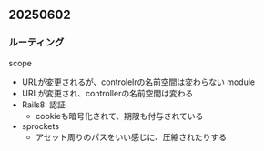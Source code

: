 ## 20250602
### ルーティング
scope
  - URLが変更されるが、controlelrの名前空間は変わらない
module
  - URLが変更され、controllerの名前空間は変わる
- Rails8: 認証
  - cookieも暗号化されて、期限も付与されている
- sprockets
  - アセット周りのパスをいい感じに、圧縮されたりする
